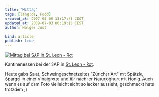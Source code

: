 ```yaml
---
title: "Mittag"
tags: [lang:de, Food]
created_at: 2007-05-09 13:17:43 CEST
updated_at: 2009-07-03 00:19:10 CEST
author: Holger Just

kind: article
publish: true
---
```


[![Mittag bei SAP in St. Leon - Rot](http://static.flickr.com/211/491106121_24cd4e8bcf.jpg)](http://www.flickr.com/photos/meine-erde/491106121/)

Kantinenessen bei der SAP in [St. Leon - Rot](http://maps.google.de/maps?f=q&hl=de&q=Raiffeisenring,+St.Leon-Rot&ie=UTF8&z=13&om=1&iwloc=A).

Heute gabs Salat, Schweingeschnetzeltes "Züricher Art" mit Spätzle, Spargel in einer Vinaigrette und für nachher Naturjoghurt mit Honig. Auch wenn es auf dem Foto vielleicht nicht so lecker aussieht, geschmeckt hats trotzdem ;)
